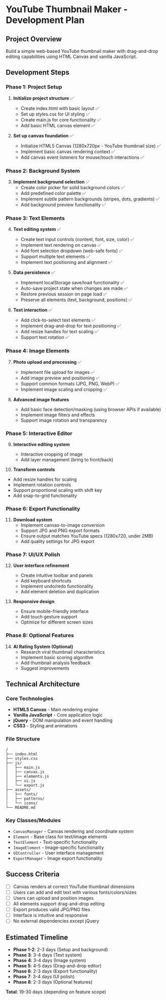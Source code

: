 # YouTube Thumbnail Maker - Development Plan

## Project Overview

Build a simple web-based YouTube thumbnail maker with drag-and-drop editing capabilities using HTML Canvas and vanilla JavaScript.

## Development Steps

### Phase 1: Project Setup

1. **Initialize project structure** ✅

   - Create index.html with basic layout ✅
   - Set up styles.css for UI styling ✅
   - Create main.js for core functionality ✅
   - Add basic HTML canvas element ✅

2. **Set up canvas foundation** ✅
   - Initialize HTML5 Canvas (1280x720px - YouTube thumbnail size) ✅
   - Implement basic canvas rendering context ✅
   - Add canvas event listeners for mouse/touch interactions ✅

### Phase 2: Background System

3. **Implement background selection** ✅
   - Create color picker for solid background colors ✅
   - Add predefined color palette ✅
   - Implement subtle pattern backgrounds (stripes, dots, gradients) ✅
   - Add background preview functionality ✅

### Phase 3: Text Elements

4. **Text editing system** ✅

   - Create text input controls (content, font, size, color) ✅
   - Implement text rendering on canvas ✅
   - Add font selection dropdown (web-safe fonts) ✅
   - Support multiple text elements ✅
   - Implement text positioning and alignment ✅

5. **Data persistence** ✅

   - Implement localStorage save/load functionality ✅
   - Auto-save project state when changes are made ✅
   - Restore previous session on page load ✅
   - Preserve all elements (text, background, positions) ✅

6. **Text interaction** ✅
   - Add click-to-select text elements ✅
   - Implement drag-and-drop for text positioning ✅
   - Add resize handles for text scaling ✅
   - Support text rotation ✅

### Phase 4: Image Elements

7. **Photo upload and processing** ✅

   - Implement file upload for images ✅
   - Add image preview and positioning ✅
   - Support common formats (JPG, PNG, WebP) ✅
   - Implement image scaling and cropping ✅

8. **Advanced image features**
   - Add basic face detection/masking (using browser APIs if available)
   - Implement image filters and effects
   - Support image rotation and transparency

### Phase 5: Interactive Editor

9. **Interactive editing system**

   - Interactive cropping of image
   - Add layer management (bring to front/back)

10. **Transform controls**

- Add resize handles for scaling
- Implement rotation controls
- Support proportional scaling with shift key
- Add snap-to-grid functionality

### Phase 6: Export Functionality

11. **Download system**
    - Implement canvas-to-image conversion
    - Support JPG and PNG export formats
    - Ensure output matches YouTube specs (1280x720, under 2MB)
    - Add quality settings for JPG export

### Phase 7: UI/UX Polish

12. **User interface refinement**

    - Create intuitive toolbar and panels
    - Add keyboard shortcuts
    - Implement undo/redo functionality
    - Add element deletion and duplication

13. **Responsive design**
    - Ensure mobile-friendly interface
    - Add touch gesture support
    - Optimize for different screen sizes

### Phase 8: Optional Features

14. **AI Rating System (Optional)**
    - Research viral thumbnail characteristics
    - Implement basic scoring algorithm
    - Add thumbnail analysis feedback
    - Suggest improvements

## Technical Architecture

### Core Technologies

- **HTML5 Canvas** - Main rendering engine
- **Vanilla JavaScript** - Core application logic
- **jQuery** - DOM manipulation and event handling
- **CSS3** - Styling and animations

### File Structure

```
/
├── index.html
├── styles.css
├── js/
│   ├── main.js
│   ├── canvas.js
│   ├── elements.js
│   ├── ui.js
│   └── export.js
├── assets/
│   ├── fonts/
│   ├── patterns/
│   └── icons/
└── README.md
```

### Key Classes/Modules

- `CanvasManager` - Canvas rendering and coordinate system
- `Element` - Base class for text/image elements
- `TextElement` - Text-specific functionality
- `ImageElement` - Image-specific functionality
- `UIController` - User interface management
- `ExportManager` - Image export functionality

## Success Criteria

- [ ] Canvas renders at correct YouTube thumbnail dimensions
- [ ] Users can add and edit text with various fonts/colors/sizes
- [ ] Users can upload and position images
- [ ] All elements support drag-and-drop editing
- [ ] Export produces valid JPG/PNG files
- [ ] Interface is intuitive and responsive
- [ ] No external dependencies except jQuery

## Estimated Timeline

- **Phase 1-2**: 2-3 days (Setup and background)
- **Phase 3**: 3-4 days (Text system)
- **Phase 4**: 3-4 days (Image system)
- **Phase 5**: 4-5 days (Drag-and-drop editor)
- **Phase 6**: 2-3 days (Export functionality)
- **Phase 7**: 3-4 days (UI polish)
- **Phase 8**: 2-3 days (Optional features)

**Total**: 19-30 days (depending on feature scope)
